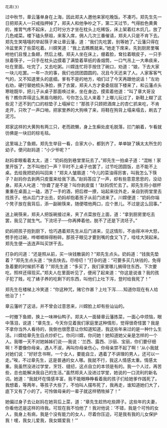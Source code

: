     花凋(3) 

   过中秋节，章云藩单身在上海，因此郑夫人邀他来家吃晚饭。不凑巧，郑先生先一日把郑夫人一只戒指押掉了，郑夫人和他争吵之下，第二天过节，气得脸色黄黄的，推胃气疼不起床，上灯时分方才坐在枕头上吃稀饭，床上架着红木炕几，放了几色咸菜。楼下磕头祭祖，来客入席，佣人几次三番催请，郑夫人只是不肯下去。郑先生笑嘻嘻的举起筷子来让章云藩，道：“我们先吃罢，别等她了。”云藩只得在冷盆里夹了些菜吃着。川嫦笑道：“我上去瞧瞧就来。”她走下席来，先到厨房里嘱咐他们且慢上鱼翅，然后上楼。郑夫人坐在床上，绷着脸，耷拉着眼皮子，一只手扶着筷子，一只手在枕头边摸着了满垫着草纸的香烟筒，一口气吊上一大串痰来，吐在里面。吐完了，又去吃粥。川嫦连忙将手按住了碗口，劝道：“娘，下去大家一块儿吃罢。一年一次的事，我们也团团圆圆的。况且今天还来了人。人家客客气气的，又不知道里头的底细。爹有不是的地方，咱们过了今天再跟他说话！”左劝右劝，硬行替她梳头净脸，换了衣裳，郑夫人方才委委屈屈下楼来了，和云藩点头寒暄既毕，把儿子从桌子那面唤过来，坐在身边，摸索着他道：“叫了章大哥没有？瞧你弄得这么黑眉乌眼的，亏你怎么见人来着？上哪儿玩过了，新鞋上糊了这些泥？还不到门口的棕垫子上塌掉它！”那孩子只顾把酒席上的杏仁抓来吃，不肯走开，只吹了一声口哨，把家里养的大狗唤了来，将鞋在狗背上塌来塌去，刷去了泥污。

   郑家这样的大黄狗有两三只，老而疏懒，身上生癣处皮毛脱落，拦门躺着，乍看就彷佛是一块旧的棕毛毯。

   这里端上了鱼翅。郑先生举目一看，合家大小，都到齐了，单单缺了姨太太所生的幼子。便问赵妈道：“小少爷呢？”

   赵妈拿眼看着太太，道：“奶妈抱到巷堂里玩去了。”郑先生一拍桌子道：“混帐！家里开饭了，怎不叫他们一声？平时不上桌子也罢了，过节吃团圆饭，总不能不上桌。去给我把奶妈叫回来！”郑夫人皱眉道：“今儿的菜油得厉害，叫我怎么下筷子？赵妈你去剥两只皮蛋来给我下酒。”赵妈答应了一声，却有些意意思思的，没动身。郑夫人叱道：“你聋了是不是？叫你剥皮蛋！”赵妈慌忙去了。郑先生将小银杯重重在桌面上一磕，洒了一手的酒，把后襟一撩，站起来往外走，亲自到衖堂里去找孩子。他从后门才出去，奶妈却抱着孩子从前门进来了。川嫦便道：“奶妈你端个凳子放在我背后，添一副碗筷来，随便喂他两口，应个景儿。不过是这么回事。”

   送上碗筷来，郑夫人把饭碗接过来，夹了点菜放在上面，道：“拿到厨房里吃去罢，我见了就生气。下流坯子──你再捧着他，脱不了还是下流坯子。”

   奶妈把孩子抱到厨下，恰巧遇着郑先生从后门进来，见这情形，不由得冲冲大怒，劈手抢过碗，哗啷啷摔得粉碎。那孩子眼见才要到嘴的食又飞了，哇哇大哭起来。郑先生便一迭连声叫买饼干去。

   打杂的问道：“还是照从前，买一块钱散装的？”郑先生点头。奶妈道：“钱我先垫着？”郑先生点头道：“快去快去。尽唠叨！”打杂的道：“可要多买几块钱的，免得急着要的时候抓不着？”郑先生道：“多买了，我们家里哪儿搁得住东西，下次要吃，照样还得现买。”郑夫人在里面听见了，便闹了起来道：“你这是说谁？我的孩子犯了贱，吃了婊子养的吃剩下的东西，叫他们上吐下泻，登时给我死了！”

   郑先生在楼梯上冷笑道：“你这种咒，赌它作甚？上吐下泻……知道你现在有人给他治了！”

   章云藩听了这话，并不曾会过意思来，川嫦脸上却有些讪讪的。

   一时撤下鱼翅，换上一味神仙鸭子。郑夫人一面替章云藩拣菜，一面心中烦恼，眼中落泪，说道：“章先生，今天你见着我们家庭里这种情形，觉得很奇怪罢？我是不拿你当外人看待的，我倒也很愿意让你知道知道，我这些年来过的是一种什么生活。川嫦给章先生舀点炒虾仁。你问川嫦，你问她！她知道她父亲是怎样的一个人。我哪一天不对她姊姊们说──我说：‘兰西、露西、沙丽、宝丽，你们要仔细啊！不要像你母亲，遇人不淑，再叫你母亲伤心，你母亲禁不起了啊！’从小我就对她们说：“好好念书啊，一个女人，要能自立，遇着了不讲理的男人，还可以一走。”唉，不过章先生，这是普通的女人哪。我就不行，我这人情感太重。情感太重。我虽然没进过学堂，烹饪、缝纫，这点自立的本领是有的。我一个人过，再苦些，总也能解决我自己的生活。”虽然郑夫人没进过学堂，她说的一口流利的新名词。她道：“我就坏在情感丰富，我不能眼睁睁看着我的孩子们给她爹作践死了。我想着，等两年，等孩子大些了，不怕叫人摆布死了，我再走，谁知道她们大了，底下又有了小的了。可怜做母亲的一辈子就这样牺牲掉了！”

   她偏过身子去让赵妈在她背后上菜，道：“章先生趁热吃些蹄子。这些年的夫妻，你看他还是这样的待我。可现在我不怕他了！我对他说：‘不错，我是个可怜的女人，我身上有病，我是个没有能力的女人，尽着你压迫，可是我有我的儿女保护我！嗳，我女儿爱我，我女婿爱我！’”

